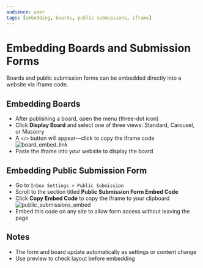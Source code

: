 ```yaml
---
audience: user
tags: [embedding, boards, public submissions, iframe]
---
```


# Embedding Boards and Submission Forms

Boards and public submission forms can be embedded directly into a website via iframe code.

## Embedding Boards

- After publishing a board, open the menu (three-dot icon)
- Click **Display Board** and select one of three views: Standard, Carousel, or Masonry
- A `</>` button will appear—click to copy the iframe code
  ![board_embed_link](https://github.com/user-attachments/assets/6ad5d915-ba50-42ef-b7d3-2e3070e46bbf)
- Paste the iframe into your website to display the board

## Embedding Public Submission Form

- Go to `Inbox Settings > Public Submission`
- Scroll to the section titled **Public Submission Form Embed Code**
- Click **Copy Embed Code** to copy the iframe to your clipboard
  ![public_submissions_embed](https://github.com/user-attachments/assets/37c76213-1352-42eb-88f0-91c852e2a12d)
- Embed this code on any site to allow form access without leaving the page

## Notes

- The form and board update automatically as settings or content change
- Use preview to check layout before embedding
